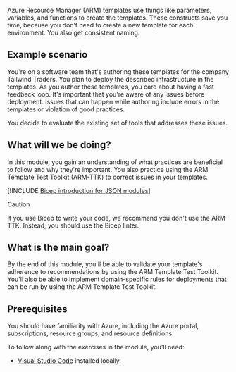 Azure Resource Manager (ARM) templates use things like parameters, variables, and functions to create the templates. These constructs save you time, because you don't need to create a new template for each environment. You also get consistent naming.

## Example scenario

You're on a software team that's authoring these templates for the company Tailwind Traders. You plan to deploy the described infrastructure in the templates. As you author these templates, you care about having a fast feedback loop. It's important that you're aware of any issues before deployment. Issues that can happen while authoring include errors in the templates or violation of good practices.

You decide to evaluate the existing set of tools that addresses these issues.

## What will we be doing?

In this module, you gain an understanding of what practices are beneficial to follow and why they're important. You also practice using the ARM Template Test Toolkit (ARM-TTK) to correct issues in your templates.

[!INCLUDE [Bicep introduction for JSON modules](../../includes/azure-template-json-bicep-intro.md)]

> [!CAUTION]
> If you use Bicep to write your code, we recommend you don't use the ARM-TTK. Instead, you should use the Bicep linter.

## What is the main goal?

By the end of this module, you'll be able to validate your template's adherence to recommendations by using the ARM Template Test Toolkit. You'll also be able to implement domain-specific rules for deployments that can be run by using the ARM Template Test Toolkit.

## Prerequisites

You should have familiarity with Azure, including the Azure portal, subscriptions, resource groups, and resource definitions.

To follow along with the exercises in the module, you'll need:

  - [Visual Studio Code](https://code.visualstudio.com?azure-portal=true) installed locally.

